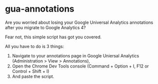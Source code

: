 # gua-annotations

Are you worried about losing your Google Universal Analytics annotations after you migrate to Google Analytics 4?

Fear not, this simple script has got you covered.

All you have to do is 3 things: 

1. Navigate to your annotations page in Google Uniersal Analytics (Administration > View > Annotations),
2. Open the Chrome Dev Tools console (Command + Option + I, F12 or Control + Shift + I)
3. And paste the script.
